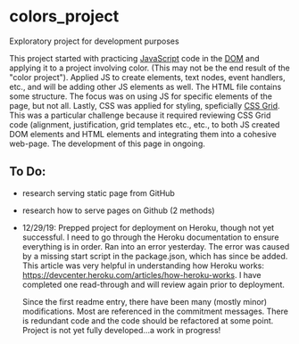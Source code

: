 # colors_project
Exploratory project for development purposes

This project started with practicing [JavaScript](https://developer.mozilla.org/en-US/docs/Web/JavaScript) code in the [DOM](https://developer.mozilla.org/en-US/docs/Web/API/Document_Object_Model) and applying it to a project involving color. (This may not be the end result of the "color project"). Applied JS to create elements, text nodes, event handlers, etc., and will be adding other JS elements as well. The HTML file contains some structure. The focus was on using JS for specific elements of the page, but not all. Lastly, CSS was applied for styling, speficially [CSS Grid](https://developer.mozilla.org/en-US/docs/Web/CSS/CSS_Grid_Layout/Basic_Concepts_of_Grid_Layout). This was a particular challenge because it required reviewing CSS Grid code (alignment, justification, grid templates etc., etc., to both JS created DOM elements and HTML elements and integrating them into a cohesive web-page. The development of this page in ongoing.

## To Do:
- research serving static page from GitHub
- research how to serve pages on Github (2 methods)

- 12/29/19: Prepped project for deployment on Heroku, though not yet successful. I need to go through the Heroku documentation to ensure everything is in order.  Ran into an error yesterday. The error was caused by a missing start script in the package.json, which has since be added. This article was very helpful in understanding how Heroku works: https://devcenter.heroku.com/articles/how-heroku-works. I have completed one read-through and will review again prior to deployment.

  Since the first readme entry, there have been many (mostly minor) modifications.  Most are referenced in the commitment messages. There is redundant code and the code should be refactored at some point. Project is not yet fully developed...a work in progress!
